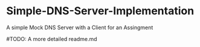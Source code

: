 # Simple-DNS-Server-Implementation
A simple Mock DNS Server with a Client for an Assingment

#TODO: A more detailed readme.md
